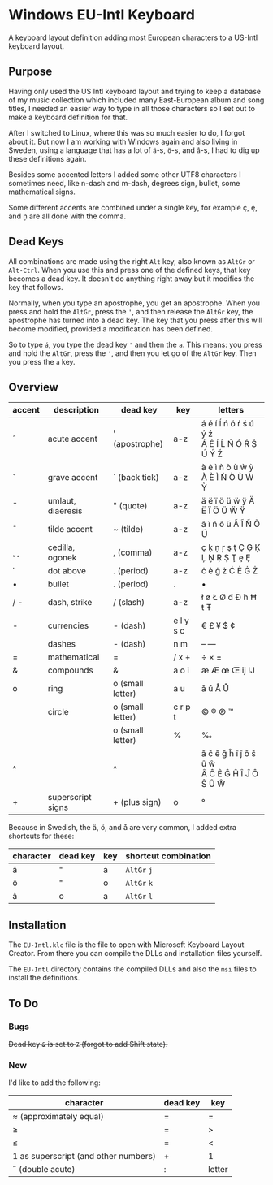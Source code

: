 
# Windows EU-Intl Keyboard

A keyboard layout definition adding most European characters to a US-Intl keyboard layout.


## Purpose

Having only used the US Intl keyboard layout and trying to keep a database of my music collection which included many East-European album and song titles, I needed an easier way to type in all those characters so I set out to make a keyboard definition for that.

After I switched to Linux, where this was so much easier to do, I forgot about it. But now I am working with Windows again and also living in Sweden, using a language that has a lot of `ä`-s, `ö`-s, and `å`-s, I had to dig up these definitions again.

Besides some accented letters I added some other UTF8 characters I sometimes need, like n-dash and m-dash, degrees sign, bullet, some mathematical signs.

Some different accents are combined under a single key, for example ç, ȩ, and ņ are all done with the comma.


## Dead Keys

All combinations are made using the right `Alt` key, also known as `AltGr` or `Alt-Ctrl`. When you use this and press one of the defined keys, that key becomes a dead key. It doesn't do anything right away but it modifies the key that follows.

Normally, when you type an apostrophe, you get an apostrophe. When you press and hold the `AltGr`, press the `'`, and then release the `AltGr` key, the apostrophe has turned into a dead key. The key that you press after this will become modified, provided a modification has been defined.

So to type `á`, you type the dead key `'` and then the `a`. This means: you press and hold the `AltGr`, press the `'`, and then you let go of the `AltGr` key. Then you press the `a` key.


## Overview

| accent | description       | dead key         | key       | letters                                     |
| ------ | ----------------- | ---------------- | --------- | ------------------------------------------- |
| ´      | acute accent      | ' (apostrophe)   | a-z       | á é í ĺ ń ó ŕ ś ú ý ź<br />Á É Í Ĺ Ń Ó Ŕ Ś Ú Ý Ź |
| `  | grave accent | ` (back tick) |a-z|à è ì ǹ ò ù ẁ ỳ<br />À È Ì Ǹ Ò Ù Ẁ Ỳ|
| ̈       | umlaut, diaeresis | " (quote)        | a-z       | ä ë ï ö ü ẅ ÿ Ä Ë Ï Ö Ü Ẅ Ÿ                 |
| ˜      | tilde accent      | ~ (tilde)        | a-z       | ã ĩ ñ õ ũ Ã Ĩ Ñ Õ Ũ                         |
| ¸ ˛    | cedilla, ogonek   | , (comma)        | a-z       | ç ķ ņ ŗ ş ţ Ç Ģ Ķ Ļ Ņ Ŗ Ş Ţ ȩ Ȩ             |
| ˙    | dot above | . (period)       | a-z     | ċ ė ġ ż Ċ Ė Ġ Ż                           |
| • | bullet | . (period) | . | • |
| / -    | dash, strike      | / (slash)        | a-z       | ł ø Ł Ø đ Đ ħ Ħ ŧ Ŧ                         |
| -      | currencies        | - (dash)         | e l y s c | € £ ¥ $ ¢                                   |
|        | dashes            | - (dash)         | n m       | – —                                         |
| =      | mathematical      | =  | / x +     | ÷ × ±                                       |
| &      | compounds         | &                | a o i     | æ Æ œ Œ ĳ Ĳ                                 |
| o      | ring              | o (small letter) | a u       | å ů Å Ů                                     |
|        | circle            | o (small letter) | c r p t   | © ® ℗ ™                                     |
|        |                   | o (small letter) | %         | ‰                                           |
| ^      |                   | ^                |           | â ĉ ê ĝ ĥ î ĵ ô ŝ û ŵ<br />Â Ĉ Ê Ĝ Ĥ Î Ĵ Ô Ŝ Û Ŵ |
| +      | superscript signs | + (plus sign)    | o         | °                                           |

Because in Swedish, the ä, ö, and å are very common, I added extra shortcuts for these:

| character | dead key | key  | shortcut combination |
| --------- | -------- | ---- | -------------------- |
| ä         | "        | a    | `AltGr` `j`          |
| ö         | "        | o    | `AltGr` `k`          |
| å         | o        | a    | `AltGr` `l`          |



## Installation

The `EU-Intl.klc` file is the file to open with Microsoft Keyboard Layout Creator. From there you can compile the DLLs and installation files yourself.

The `EU-Intl` directory contains the compiled DLLs and also the `msi` files to install the definitions.



## To Do

### Bugs

~~Dead key `&` is set to `7` (forgot to add Shift state).~~



### New

I'd like to add the following:

| character                            | dead key | key    |
| ------------------------------------ | -------- | ------ |
| ≈ (approximately equal)              | =        | =      |
| ≥                                    | =        | >      |
| ≤                                    | =        | <      |
| 1 as superscript (and other numbers) | +        | 1      |
| ˝ (double acute)                     | :        | letter |

